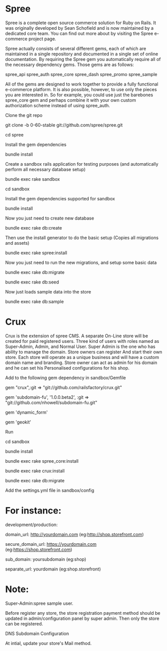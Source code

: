 ﻿Spree
====

Spree is a complete open source commerce solution for Ruby on Rails. It was originally developed by Sean Schofield and is now maintained by a dedicated core team. You can find out more about by visiting the Spree e-commerce project page.

Spree actually consists of several different gems, each of which are maintained in a single repository and documented in a single set of online documentation. By requiring the Spree gem you automatically require all of the necessary dependency gems. Those gems are as follows:

spree_api
spree_auth
spree_core
spree_dash
spree_promo
spree_sample

All of the gems are designed to work together to provide a fully functional e-commerce platform. It is also possible, however, to use only the pieces you are interested in. So for example, you could use just the 
barebones spree_core gem and perhaps combine it with your own custom authorization scheme 
instead of using spree_auth.

Clone the git repo   

git clone -b 0-60-stable git://github.com/spree/spree.git

cd spree

Install the gem dependencies

bundle install

Create a sandbox rails application for testing purposes (and automatically perform all necessary database setup)

bundle exec rake sandbox

cd sandbox

Install the gem dependencies supported for sandbox

bundle install

Now you just need to create new database

bundle exec rake db:create

Then use the install generator to do the basic setup (Copies all migrations and assets)

bundle exec rake spree:install

Now you just need to run the new migrations, and setup some basic data

bundle exec rake db:migrate

bundle exec rake db:seed

Now just loads sample data into the store

bundle exec rake db:sample

Crux
====

Crux is the extension of spree CMS. A separate On-Line store will be created for paid registered users.
Three kind of users with roles named as Super-Admin, Admin, and Normal User. 
Super Admin is the one who has ability to manage the domain. Store owners can register
And start their own store. Each store will operate as a unique business and will have a custom
domain name and branding. Store owner can act as admin for his domain and he can set his
Personalised configurations for his shop.

Add to the following gem dependency in sandbox/Gemfile

gem "crux",:git => "git://github.com/railsfactory/crux.git"

gem 'subdomain-fu', '1.0.0.beta2', :git => "git://github.com/nhowell/subdomain-fu.git"

gem 'dynamic_form'

gem 'geokit'

Run

cd sandbox

bundle install

bundle exec rake spree_core:install

bundle exec rake crux:install

bundle exec rake db:migrate


Add the settings.yml file in sandbox/config




For instance:
====

development/production:

domain_url: http://yourdomain.com (eg:http://shop.storefront.com)

secure_domain_url: https://yourdomain.com (eg:https://shop.storefront.com)

sub_domain: yoursubdomain (eg:shop)

separate_url: yourdomain (eg:shop.storefront)


Note:
====

Super-Admin:spree sample user.

Before register any store, the store registration payment method  should be updated in admin/configuration panel by super admin. Then only the store can be registered.

DNS Subdomain Configuration

At intial, update your store's Mail method.



